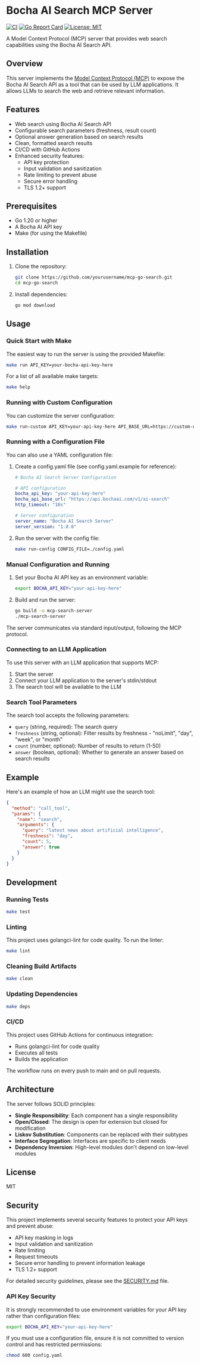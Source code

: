 # Bocha AI Search MCP Server

[![CI](https://github.com/yourusername/mcp-go-search/actions/workflows/ci.yml/badge.svg)](https://github.com/yourusername/mcp-go-search/actions/workflows/ci.yml)
[![Go Report Card](https://goreportcard.com/badge/github.com/yourusername/mcp-go-search)](https://goreportcard.com/report/github.com/yourusername/mcp-go-search)
[![License: MIT](https://img.shields.io/badge/License-MIT-yellow.svg)](https://opensource.org/licenses/MIT)

A Model Context Protocol (MCP) server that provides web search capabilities using the Bocha AI Search API.

## Overview

This server implements the [Model Context Protocol (MCP)](https://modelcontextprotocol.io) to expose the Bocha AI Search API as a tool that can be used by LLM applications. It allows LLMs to search the web and retrieve relevant information.

## Features

- Web search using Bocha AI Search API
- Configurable search parameters (freshness, result count)
- Optional answer generation based on search results
- Clean, formatted search results
- CI/CD with GitHub Actions
- Enhanced security features:
  - API key protection
  - Input validation and sanitization
  - Rate limiting to prevent abuse
  - Secure error handling
  - TLS 1.2+ support

## Prerequisites

- Go 1.20 or higher
- A Bocha AI API key
- Make (for using the Makefile)

## Installation

1. Clone the repository:
   ```bash
   git clone https://github.com/yourusername/mcp-go-search.git
   cd mcp-go-search
   ```

2. Install dependencies:
   ```bash
   go mod download
   ```

## Usage

### Quick Start with Make

The easiest way to run the server is using the provided Makefile:

```bash
make run API_KEY=your-bocha-api-key-here
```

For a list of all available make targets:

```bash
make help
```

### Running with Custom Configuration

You can customize the server configuration:

```bash
make run-custom API_KEY=your-api-key-here API_BASE_URL=https://custom-url.com HTTP_TIMEOUT=5s SERVER_NAME="Custom Server" SERVER_VERSION="2.0.0"
```

### Running with a Configuration File

You can also use a YAML configuration file:

1. Create a config.yaml file (see config.yaml.example for reference):
   ```yaml
   # Bocha AI Search Server Configuration
   
   # API configuration
   bocha_api_key: "your-api-key-here"
   bocha_api_base_url: "https://api.bochaai.com/v1/ai-search"
   http_timeout: "10s"
   
   # Server configuration
   server_name: "Bocha AI Search Server"
   server_version: "1.0.0"
   ```

2. Run the server with the config file:
   ```bash
   make run-config CONFIG_FILE=./config.yaml
   ```

### Manual Configuration and Running

1. Set your Bocha AI API key as an environment variable:
   ```bash
   export BOCHA_API_KEY="your-api-key-here"
   ```

2. Build and run the server:
   ```bash
   go build -o mcp-search-server
   ./mcp-search-server
   ```

The server communicates via standard input/output, following the MCP protocol.

### Connecting to an LLM Application

To use this server with an LLM application that supports MCP:

1. Start the server
2. Connect your LLM application to the server's stdin/stdout
3. The search tool will be available to the LLM

### Search Tool Parameters

The search tool accepts the following parameters:

- `query` (string, required): The search query
- `freshness` (string, optional): Filter results by freshness - "noLimit", "day", "week", or "month"
- `count` (number, optional): Number of results to return (1-50)
- `answer` (boolean, optional): Whether to generate an answer based on search results

## Example

Here's an example of how an LLM might use the search tool:

```json
{
  "method": "call_tool",
  "params": {
    "name": "search",
    "arguments": {
      "query": "latest news about artificial intelligence",
      "freshness": "day",
      "count": 5,
      "answer": true
    }
  }
}
```

## Development

### Running Tests

```bash
make test
```

### Linting

This project uses golangci-lint for code quality. To run the linter:

```bash
make lint
```

### Cleaning Build Artifacts

```bash
make clean
```

### Updating Dependencies

```bash
make deps
```

### CI/CD

This project uses GitHub Actions for continuous integration:
- Runs golangci-lint for code quality
- Executes all tests
- Builds the application

The workflow runs on every push to main and on pull requests.

## Architecture

The server follows SOLID principles:

- **Single Responsibility**: Each component has a single responsibility
- **Open/Closed**: The design is open for extension but closed for modification
- **Liskov Substitution**: Components can be replaced with their subtypes
- **Interface Segregation**: Interfaces are specific to client needs
- **Dependency Inversion**: High-level modules don't depend on low-level modules

## License

MIT 

## Security

This project implements several security features to protect your API keys and prevent abuse:

- API key masking in logs
- Input validation and sanitization
- Rate limiting
- Request timeouts
- Secure error handling to prevent information leakage
- TLS 1.2+ support

For detailed security guidelines, please see the [SECURITY.md](SECURITY.md) file.

### API Key Security

It is strongly recommended to use environment variables for your API key rather than configuration files:

```bash
export BOCHA_API_KEY="your-api-key-here"
```

If you must use a configuration file, ensure it is not committed to version control and has restricted permissions:

```bash
chmod 600 config.yaml
``` 